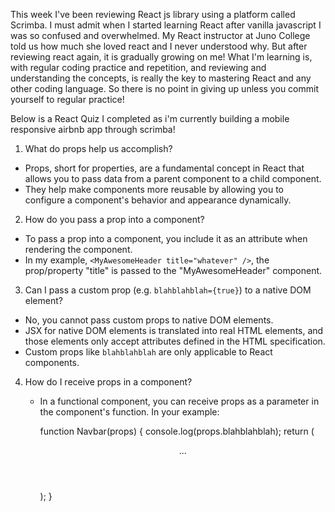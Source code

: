 This week I've been reviewing React js library using a platform called Scrimba. I must admit when I started learning React after vanilla javascript I was so confused and overwhelmed.
My React instructor at Juno College told us how much she loved react and I never understood why. But after reviewing react again, it is gradually growing on me!
What I'm learning is, with regular coding practice and repetition, and reviewing and understanding the concepts, is really the key to mastering React and any other coding language.
So there is no point in giving up unless you commit yourself to regular practice!

Below is a React Quiz I completed as i'm currently building a mobile responsive airbnb app through scrimba!

1. What do props help us accomplish?
  - Props, short for properties, are a fundamental concept in React that allows you to pass data from a parent component to a child component. 
  - They help make components more reusable by allowing you to configure a component's behavior and appearance dynamically.

2. How do you pass a prop into a component?
  - To pass a prop into a component, you include it as an attribute when rendering the component. 
  - In my example, `<MyAwesomeHeader title="whatever" />`, the prop/property "title" is passed to the "MyAwesomeHeader" component.

3. Can I pass a custom prop (e.g. `blahblahblah={true}`) to a native DOM element?
  - No, you cannot pass custom props to native DOM elements. 
  - JSX for native DOM elements is translated into real HTML elements, and those elements only accept attributes defined in the HTML specification. 
  - Custom props like `blahblahblah` are only applicable to React components.

4. How do I receive props in a component?
   - In a functional component, you can receive props as a parameter in the component's function. In your example:
   
     function Navbar(props) {
         console.log(props.blahblahblah);
         return (
             <header>
                 ...
             </header>
         );
     }
  
